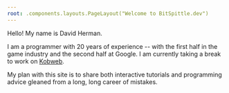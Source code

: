 ```yaml
---
root: .components.layouts.PageLayout("Welcome to BitSpittle.dev")
---
```


Hello! My name is David Herman.

I am a programmer with 20 years of experience -- with the first half in the game industry and the second half at Google.
I am currently taking a break to work on [Kobweb](https://github.com/varabyte/kobweb).

My plan with this site is to share both interactive tutorials and programming advice gleaned from a long, long career of
mistakes.
